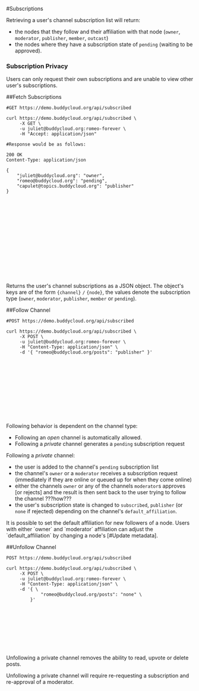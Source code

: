 #Subscriptions

Retrieving a user's channel subscription list will return:

* the nodes that they follow and their affiliation with that node (`owner`, `moderator`, `publisher`, `member`, `outcast`)
* the nodes where they have a subscription state of `pending` (waiting to be approved).

### Subscription Privacy

Users can only request their own subscriptions and are unable to view other user's subscriptions.

##Fetch Subscriptions

```shell
#GET https://demo.buddycloud.org/api/subscribed

curl https://demo.buddycloud.org/api/subscribed \
     -X GET \
     -u juliet@buddycloud.org:romeo-forever \
     -H "Accept: application/json"

#Response would be as follows:

200 OK
Content-Type: application/json

{
    "juliet@buddycloud.org": "owner",
    "romeo@buddycloud.org": "pending",
    "capulet@topics.buddycloud.org": "publisher"
}
```

```javascript

















```

Returns the user's channel subscriptions as a JSON object. The object's keys are of the form `{channel}` `/` `{node}`, the values denote the subscription type (`owner`, `moderator`, `publisher`, `member` or `pending`).

##Follow Channel

```shell
#POST https://demo.buddycloud.org/api/subscribed

curl https://demo.buddycloud.org/api/subscribed \
     -X POST \
     -u juliet@buddycloud.org:romeo-forever \
     -H "Content-Type: application/json" \
     -d '{ "romeo@buddycloud.org/posts": "publisher" }'




```

```javascript










```
Following behavior is dependent on the channel type:

* Following an _open_ channel is automatically allowed.
* Following a _private_ channel generates a `pending` subscription request

Following a _private_ channel:

* the user is added to the channel's `pending` subscription list
* the channel's `owner` or a `moderator` receives a subscription request (immediately if they are online or queued up for when they come online)
* either the channels `owner` or any of the channels `moderator`s approves [or rejects] and the result is then sent back to the user trying to follow the channel ???how???
* the user's subscription state is changed to `subscribed`, `publisher` (or `none` if rejected) depending on the channel's `default_affiliation`. 

<aside>It is possible to set the default affiliation for new followers of a node. Users with either `owner` and `moderator` affiliation can adjust the `default_affiliation` by changing a node's [#Update metadata].</aside>

##Unfollow Channel

```shell
POST https://demo.buddycloud.org/api/subscribed

curl https://demo.buddycloud.org/api/subscribed \
     -X POST \
     -u juliet@buddycloud.org:romeo-forever \
     -H "Content-Type: application/json" \
     -d '{ \
             "romeo@buddycloud.org/posts": "none" \
         }'

```

```javascript










```

Unfollowing a private channel removes the ability to read, upvote or delete posts. 

Unfollowing a private channel will require re-requesting a subscription and re-approval of a moderator. 
